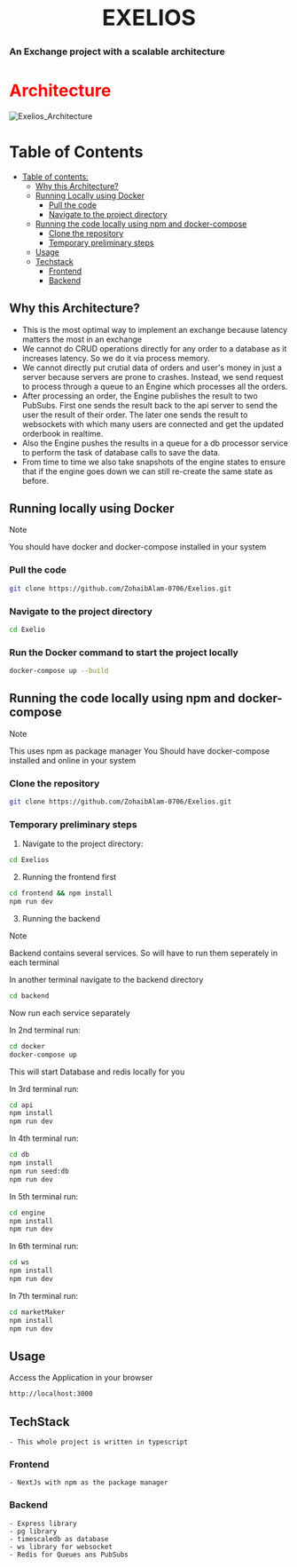 <h1 align="center" style="font-size: 40px;">EXELIOS</h1>

<h3> An Exchange project with a scalable architecture </h3>

<h1 style="font-size: 30px; color: red">Architecture</h1>

![Exelios_Architecture](https://github.com/user-attachments/assets/c47b3e8c-7f5e-4c3d-9a1d-e7b1bd2ee060)

# Table of Contents

- [Table of contents:](#table-of-contents)
  - [Why this Architecture?](#why-this-architecture)
  - [Running Locally using Docker](#running-locally-using-docker)
    - [Pull the code](#pull-the-code)
    - [Navigate to the project directory](#navigate-to-the-project-directory)
  - [Running the code locally using npm and docker-compose](#running-the-code-locally-using-npm-and-docker-compose)
    - [Clone the repository](#clone-the-repository)
    - [Temporary preliminary steps](#temporary-preliminary-steps)
  - [Usage](#usage)
  - [Techstack](#techstack)
    - [Frontend](#frontend)
    - [Backend](#backend)

## Why this Architecture?

- This is the most optimal way to implement an exchange because latency matters the most in an exchange
- We cannot do CRUD operations directly for any order to a database as it increases latency. So we do it via process memory.
- We cannot directly put crutial data of orders and user's money in just a server because servers are prone to crashes. Instead, we send request to process through a queue to an Engine which processes all the orders.
- After processing an order, the Engine publishes the result to two PubSubs. First one sends the result back to the api server to send the user the result of their order. The later one sends the result to websockets with which many users are connected and get the updated orderbook in realtime.
- Also the Engine pushes the results in a queue for a db processor service to perform the task of database calls to save the data.
- From time to time we also take snapshots of the engine states to ensure that if the engine goes down we can still re-create the same state as before. 

## Running locally using Docker

> [!Note]
> You should have docker and docker-compose installed in your system

### Pull the code
```bash
git clone https://github.com/ZohaibAlam-0706/Exelios.git    
```

### Navigate to the project directory

```bash
cd Exelio
```

### Run the Docker command to start the project locally

```bash
docker-compose up --build
```

## Running the code locally using npm and docker-compose

> [!Note]
> This uses npm as package manager 
> You Should have docker-compose installed and online in your system

### Clone the repository

```bash
git clone https://github.com/ZohaibAlam-0706/Exelios.git    
```

### Temporary preliminary steps

1. Navigate to the project directory:

```bash
cd Exelios
```

2. Running the frontend first

```bash
cd frontend && npm install
npm run dev
```


3. Running the backend

> [!Note]
> Backend contains several services. So will have to run them seperately in each terminal
    
In another terminal navigate to the backend directory

```bash
cd backend  
``` 

Now run each service separately

In 2nd terminal run:
   
```bash
cd docker 
docker-compose up
```
This will start Database and redis locally for you

In 3rd terminal run:
   
```bash
cd api 
npm install
npm run dev
```


In 4th terminal run:
   
```bash
cd db
npm install
npm run seed:db
npm run dev
```

In 5th terminal run:
 
```bash
cd engine
npm install
npm run dev
```

In 6th terminal run:

```bash
cd ws
npm install
npm run dev
```

In 7th terminal run:

```bash
cd marketMaker
npm install
npm run dev
```

## Usage

Access the Application in your browser

```bash
http://localhost:3000
```
## TechStack
    - This whole project is written in typescript

### Frontend
    - NextJs with npm as the package manager

### Backend
    - Express library
    - pg library
    - timescaledb as database
    - ws library for websocket
    - Redis for Queues ans PubSubs